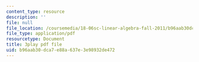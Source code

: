 ```yaml
---
content_type: resource
description: ''
file: null
file_location: /coursemedia/18-06sc-linear-algebra-fall-2011/b96aab30dca7e88a637e3e98932de472_GLFg2UBMAxc.pdf
file_type: application/pdf
resourcetype: Document
title: 3play pdf file
uid: b96aab30-dca7-e88a-637e-3e98932de472
---
```

